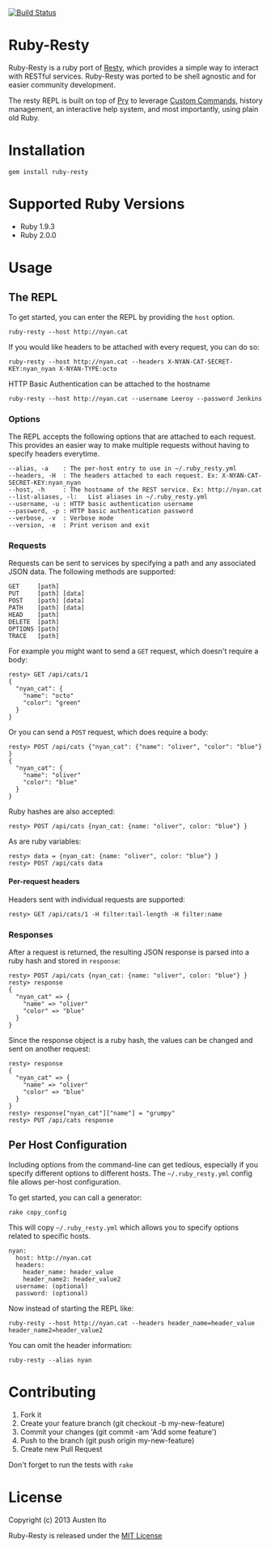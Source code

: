[![Build Status](https://travis-ci.org/austenito/ruby-resty.png)](https://travis-ci.org/austenito/ruby-resty)

# Ruby-Resty

Ruby-Resty is a ruby port of [Resty][1], which provides a simple way to interact with RESTful services. Ruby-Resty was
ported to be shell agnostic and for easier community development.

The resty REPL is built on top of [Pry][2] to leverage [Custom Commands][3], history management, an interactive 
help system, and most importantly, using plain old Ruby.

# Installation

```
gem install ruby-resty
```

# Supported Ruby Versions

* Ruby 1.9.3
* Ruby 2.0.0

# Usage

## The REPL

To get started, you can enter the REPL by providing the `host` option.

```
ruby-resty --host http://nyan.cat
```

If you would like headers to be attached with every request, you can do so:

```
ruby-resty --host http://nyan.cat --headers X-NYAN-CAT-SECRET-KEY:nyan_nyan X-NYAN-TYPE:octo
```

HTTP Basic Authentication can be attached to the hostname

```
ruby-resty --host http://nyan.cat --username Leeroy --password Jenkins
```

### Options

The REPL accepts the following options that are attached to each request. This provides an easier way to make multiple
requests without having to specify headers everytime.

```
--alias, -a    : The per-host entry to use in ~/.ruby_resty.yml
--headers, -H  : The headers attached to each request. Ex: X-NYAN-CAT-SECRET-KEY:nyan_nyan
--host, -h     : The hostname of the REST service. Ex: http://nyan.cat
--list-aliases, -l:   List aliases in ~/.ruby_resty.yml
--username, -u : HTTP basic authentication username
--password, -p : HTTP basic authentication password
--verbose, -v  : Verbose mode
--version, -e  : Print verison and exit
```

### Requests

Requests can be sent to services by specifying a path and any associated JSON data. The following methods are 
supported:

```
GET     [path]
PUT     [path] [data]
POST    [path] [data]
PATH    [path] [data]
HEAD    [path]
DELETE  [path]
OPTIONS [path]
TRACE   [path]
```

For example you might want to send a `GET` request, which doesn't require a body:

```
resty> GET /api/cats/1
{ 
  "nyan_cat": { 
    "name": "octo"
    "color": "green"
  }
}
```

Or you can send a `POST` request, which does require a body:

```
resty> POST /api/cats {"nyan_cat": {"name": "oliver", "color": "blue"} }
{ 
  "nyan_cat": { 
    "name": "oliver"
    "color": "blue"
  }
}
```

Ruby hashes are also accepted:
```
resty> POST /api/cats {nyan_cat: {name: "oliver", color: "blue"} }
```

As are ruby variables:
```
resty> data = {nyan_cat: {name: "oliver", color: "blue"} }
resty> POST /api/cats data
```

#### Per-request headers

Headers sent with individual requests are supported:

```
resty> GET /api/cats/1 -H filter:tail-length -H filter:name
```

### Responses

After a request is returned, the resulting JSON response is parsed into a ruby hash and stored in `response`:

```
resty> POST /api/cats {nyan_cat: {name: "oliver", color: "blue"} }
resty> response
{ 
  "nyan_cat" => { 
    "name" => "oliver"
    "color" => "blue"
  }
}
```

Since the response object is a ruby hash, the values can be changed and sent on another request:

```
resty> response
{ 
  "nyan_cat" => { 
    "name" => "oliver"
    "color" => "blue"
  }
}
resty> response["nyan_cat"]["name"] = "grumpy"
resty> PUT /api/cats response
```

## Per Host Configuration

Including options from the command-line can get tedious, especially if you specify different options to different
hosts. The `~/.ruby_resty.yml` config file allows per-host configuration.

To get started, you can call a generator:

```
rake copy_config
```

This will copy `~/.ruby_resty.yml` which allows you to specify options related to specific hosts.

```
nyan:
  host: http://nyan.cat
  headers:
    header_name: header_value
    header_name2: header_value2
  username: (optional)
  password: (optional)
```

Now instead of starting the REPL like:

```
ruby-resty --host http://nyan.cat --headers header_name=header_value header_name2=header_value2
```

You can omit the header information:

```
ruby-resty --alias nyan
```

# Contributing

1. Fork it
2. Create your feature branch (git checkout -b my-new-feature)
3. Commit your changes (git commit -am 'Add some feature')
4. Push to the branch (git push origin my-new-feature)
5. Create new Pull Request

Don't forget to run the tests with `rake`

# License

Copyright (c) 2013 Austen Ito

Ruby-Resty is released under the [MIT License][4]

[1]: https://github.com/micha/resty
[2]: https://github.com/pry/pry
[3]: https://github.com/pry/pry/wiki/Custom-commands
[4]: http://opensource.org/licenses/MIT

